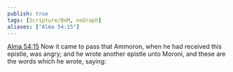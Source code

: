 ```yaml
---
publish: true
tags: [Scripture/BoM, noGraph]
aliases: ["Alma 54:15"]
---
```

[Alma 54:15](https://churchofjesuschrist.org/study/scriptures/bofm/alma/54?lang=eng&id=p15#p15) Now it came to pass that Ammoron, when he had received this epistle, was angry; and he wrote another epistle unto Moroni, and these are the words which he wrote, saying:
